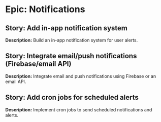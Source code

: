 # Epic: Notifications

## Story: Add in-app notification system

**Description:** Build an in-app notification system for user alerts.

## Story: Integrate email/push notifications (Firebase/email API)

**Description:** Integrate email and push notifications using Firebase or an email API.

## Story: Add cron jobs for scheduled alerts

**Description:** Implement cron jobs to send scheduled notifications and alerts.
